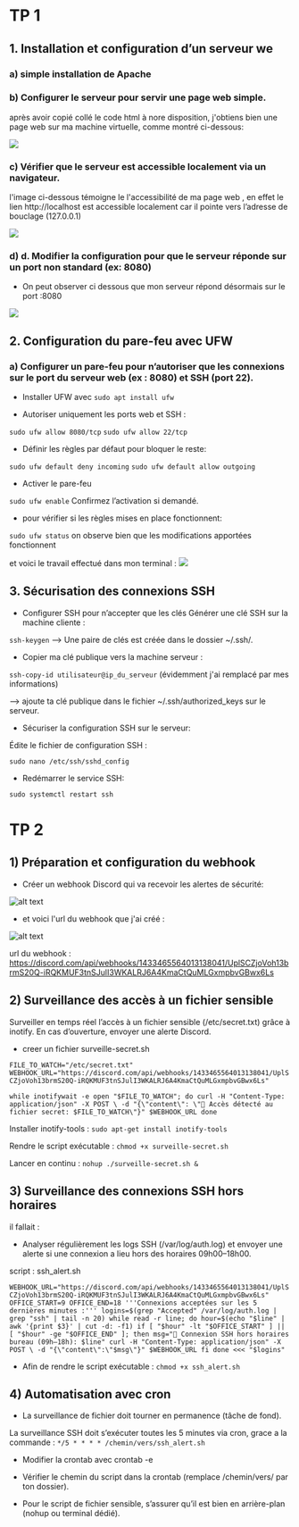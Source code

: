 # TP 1 

## 1. Installation et configuration d’un serveur we

### a) simple installation de Apache
### b) Configurer le serveur pour servir une page web simple.

après avoir copié collé le code html à nore disposition, j'obtiens bien une page web sur ma machine virtuelle, comme montré ci-dessous:

<img src="/assets/tp /B).png"> 

### c) Vérifier que le serveur est accessible localement via un navigateur.

l'image ci-dessous témoigne le l'accessibilité de ma page web , en effet le lien http://localhost est accessible localement car il pointe vers l’adresse de bouclage (127.0.0.1)

<img src="/assets/tp /c).png">

### d)  d. Modifier la configuration pour que le serveur réponde sur un port non standard (ex: 8080)

- On peut observer ci dessous que mon serveur répond désormais sur le port :8080

<img src="/assets/tp /d).png">

## 2. Configuration du pare-feu avec  UFW
### a) Configurer un pare-feu pour n’autoriser que les connexions sur le port du serveur web (ex : 8080) et SSH (port 22).


- Installer UFW avec `sudo apt install ufw`

- Autoriser uniquement les ports web et SSH : 

`sudo ufw allow 8080/tcp`
`sudo ufw allow 22/tcp`


- Définir les règles par défaut pour bloquer le reste:

`sudo ufw default deny incoming`
`sudo ufw default allow outgoing`

- Activer le pare-feu

`sudo ufw enable`
Confirmez l’activation si demandé.

- pour vérifier si les règles mises en place fonctionnent:

`sudo ufw status`
on observe bien que les modifications apportées fonctionnent 

et voici le travail effectué dans mon terminal :
<img src="/assets/tp /2).png">

## 3. Sécurisation des connexions SSH

- Configurer SSH pour n’accepter que les clés
Générer une clé SSH sur la machine cliente :

`ssh-keygen`
--> Une paire de clés est créée dans le dossier ~/.ssh/.

- Copier ma clé publique vers la machine serveur :

`ssh-copy-id utilisateur@ip_du_serveur`
(évidemment j'ai remplacé par mes informations)

--> ajoute ta clé publique dans le fichier ~/.ssh/authorized_keys sur le serveur.

- Sécuriser la configuration SSH sur le serveur:

Édite le fichier de configuration SSH :

`sudo nano /etc/ssh/sshd_config`

- Redémarrer le service SSH:

`sudo systemctl restart ssh`

# TP 2

## 1) Préparation et configuration du webhook

- Créer un webhook Discord qui va recevoir les alertes de sécurité:

![alt text](image.png)

- et voici l'url du webhook que j'ai créé :

![alt text](image-1.png)

url du webhook : https://discord.com/api/webhooks/1433465564013138041/UplSCZjoVoh13brmS20Q-iRQKMUF3tnSJulI3WKALRJ6A4KmaCtQuMLGxmpbvGBwx6Ls

## 2) Surveillance des accès à un fichier sensible
Surveiller en temps réel l’accès à un fichier sensible (/etc/secret.txt) grâce à inotify. En cas d’ouverture, envoyer une alerte Discord.

- creer un fichier surveille-secret.sh

`FILE_TO_WATCH="/etc/secret.txt"
WEBHOOK_URL="https://discord.com/api/webhooks/1433465564013138041/UplSCZjoVoh13brmS20Q-iRQKMUF3tnSJulI3WKALRJ6A4KmaCtQuMLGxmpbvGBwx6Ls"`

`while inotifywait -e open "$FILE_TO_WATCH"; do
  curl -H "Content-Type: application/json" -X POST \
    -d "{\"content\": \"🚨 Accès détecté au fichier secret: $FILE_TO_WATCH\"}" $WEBHOOK_URL
done`

Installer inotify-tools :
`sudo apt-get install inotify-tools`

Rendre le script exécutable :
`chmod +x surveille-secret.sh`

Lancer en continu :
`nohup ./surveille-secret.sh &`

## 3) Surveillance des connexions SSH hors horaires
il fallait :
- Analyser régulièrement les logs SSH (/var/log/auth.log) et envoyer une alerte si une connexion a lieu hors des horaires 09h00–18h00.

script : ssh_alert.sh


`WEBHOOK_URL="https://discord.com/api/webhooks/1433465564013138041/UplSCZjoVoh13brmS20Q-iRQKMUF3tnSJulI3WKALRJ6A4KmaCtQuMLGxmpbvGBwx6Ls"
OFFICE_START=9
OFFICE_END=18
'''Connexions acceptées sur les 5 dernières minutes :'''
logins=$(grep "Accepted" /var/log/auth.log | grep "ssh" | tail -n 20)
while read -r line; do
    hour=$(echo "$line" | awk '{print $3}' | cut -d: -f1)
    if [ "$hour" -lt "$OFFICE_START" ] || [ "$hour" -ge "$OFFICE_END" ]; then
        msg="🔔 Connexion SSH hors horaires bureau (09h–18h): $line"
        curl -H "Content-Type: application/json" -X POST \
          -d "{\"content\":\"$msg\"}" $WEBHOOK_URL
    fi
done <<< "$logins"`


- Afin de rendre le script exécutable :
`chmod +x ssh_alert.sh`


## 4) Automatisation avec cron

- La surveillance de fichier doit tourner en permanence (tâche de fond).

La surveillance SSH doit s’exécuter toutes les 5 minutes via cron, grace a la commande :
`*/5 * * * * /chemin/vers/ssh_alert.sh`

- Modifier la crontab avec crontab -e

- Vérifier le chemin du script dans la crontab (remplace /chemin/vers/ par ton dossier).

- Pour le script de fichier sensible, s’assurer qu’il est bien en arrière-plan (nohup ou terminal dédié).